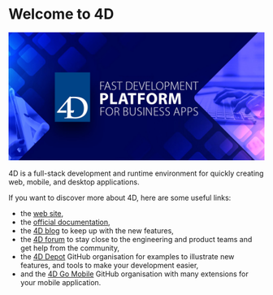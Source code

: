 # Welcome to 4D

![4D Software](https://github.com/4d/.github/blob/main/images/4Dbanniere.jpg)

4D is a full-stack development and runtime environment for quickly creating web, mobile, and desktop applications.

If you want to discover more about 4D, here are some useful links:
* the [web site](https://us.4d.com),
* the [official documentation](https://developer.4d.com/docs/),
* the [4D blog](https://blog.4d.com) to keep up with the new features,
* the [4D forum](https://discuss.4d.com) to stay close to the engineering and product teams and get help from the community,
* the [4D Depot](https://github.com/4d-depot) GitHub organisation for examples to illustrate new features, and tools to make your development easier,
* and the [4D Go Mobile](https://github.com/4d-go-mobile) GitHub organisation with many extensions for your mobile application.
